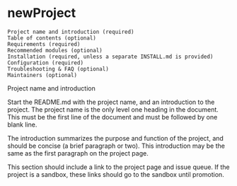 # newProject

    Project name and introduction (required)
    Table of contents (optional)
    Requirements (required)
    Recommended modules (optional)
    Installation (required, unless a separate INSTALL.md is provided)
    Configuration (required)
    Troubleshooting & FAQ (optional)
    Maintainers (optional)

Project name and introduction

Start the README.md with the project name, and an introduction to the project. The project name is the only level one heading in the document. This must be the first line of the document and must be followed by one blank line.

The introduction summarizes the purpose and function of the project, and should be concise (a brief paragraph or two). This introduction may be the same as the first paragraph on the project page.

This section should include a link to the project page and issue queue. If the project is a sandbox, these links should go to the sandbox until promotion.

